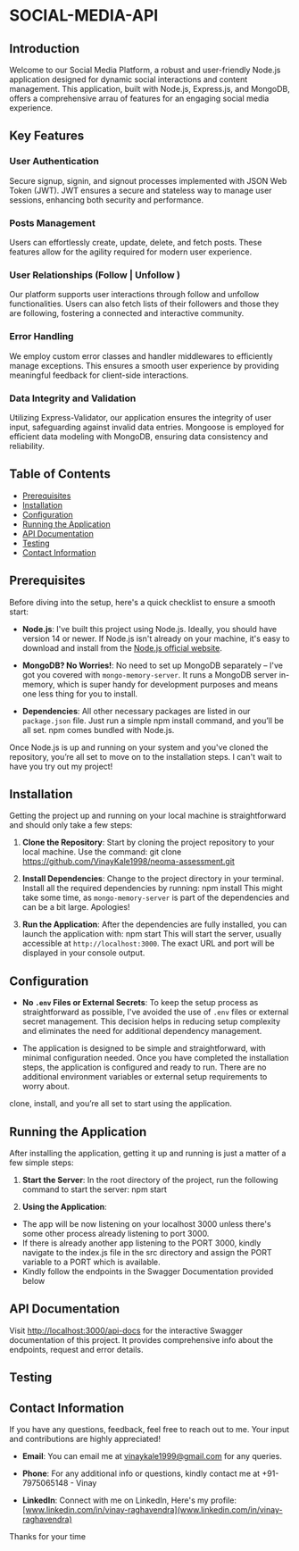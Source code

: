 # SOCIAL-MEDIA-API

## Introduction

Welcome to our Social Media Platform, a robust and user-friendly Node.js application designed for dynamic social interactions and content management. This application, built with Node.js, Express.js, and MongoDB, offers a comprehensive arrau of features for an engaging social media experience.

## Key Features

### User Authentication

Secure signup, signin, and signout processes implemented with JSON Web Token (JWT). JWT ensures a secure and stateless way to manage user sessions, enhancing both security and performance.

### Posts Management

Users can effortlessly create, update, delete, and fetch posts. These features allow for the agility required for modern user experience.

### User Relationships (Follow | Unfollow )

Our platform supports user interactions through follow and unfollow functionalities. Users can also fetch lists of their followers and those they are following, fostering a connected and interactive community.

### Error Handling

We employ custom error classes and handler middlewares to efficiently manage exceptions. This ensures a smooth user experience by providing meaningful feedback for client-side interactions.

### Data Integrity and Validation

Utilizing Express-Validator, our application ensures the integrity of user input, safeguarding against invalid data entries. Mongoose is employed for efficient data modeling with MongoDB, ensuring data consistency and reliability.

## Table of Contents

- [Prerequisites](#prerequisites)
- [Installation](#installation)
- [Configuration](#configuration)
- [Running the Application](#running-the-application)
- [API Documentation](#api-documentation)
- [Testing](#testing)
- [Contact Information](#contact-information)

## Prerequisites

Before diving into the setup, here's a quick checklist to ensure a smooth start:

- **Node.js**: I've built this project using Node.js. Ideally, you should have version 14 or newer. If Node.js isn't already on your machine, it's easy to download and install from the [Node.js official website](https://nodejs.org/).

- **MongoDB? No Worries!**: No need to set up MongoDB separately – I've got you covered with `mongo-memory-server`. It runs a MongoDB server in-memory, which is super handy for development purposes and means one less thing for you to install.

- **Dependencies**: All other necessary packages are listed in our `package.json` file. Just run a simple npm install command, and you’ll be all set. npm comes bundled with Node.js.

Once Node.js is up and running on your system and you've cloned the repository, you’re all set to move on to the installation steps. I can't wait to have you try out my project!

## Installation

Getting the project up and running on your local machine is straightforward and should only take a few steps:

1. **Clone the Repository**:
   Start by cloning the project repository to your local machine. Use the command: git clone https://github.com/VinayKale1998/neoma-assessment.git
2. **Install Dependencies**:
   Change to the project directory in your terminal. Install all the required dependencies by running: npm install
   This might take some time, as `mongo-memory-server` is part of the dependencies and can be a bit large. Apologies!

3. **Run the Application**:
   After the dependencies are fully installed, you can launch the application with: npm start
   This will start the server, usually accessible at `http://localhost:3000`. The exact URL and port will be displayed in your console output.

## Configuration

- **No `.env` Files or External Secrets**: To keep the setup process as straightforward as possible, I've avoided the use of `.env` files or external secret management. This decision helps in reducing setup complexity and eliminates the need for additional dependency management.

- The application is designed to be simple and straightforward, with minimal configuration needed. Once you have completed the installation steps, the application is configured and ready to run. There are no additional environment variables or external setup requirements to worry about.

clone, install, and you’re all set to start using the application.

## Running the Application

After installing the application, getting it up and running is just a matter of a few simple steps:

1. **Start the Server**:
   In the root directory of the project, run the following command to start the server: npm start

2. **Using the Application**:

- The app will be now listening on your localhost 3000 unless there's some other process already listening to port 3000.
- If there is already another app listening to the PORT 3000, kindly navigate to the index.js file in the src directory and assign the PORT variable to a PORT which is available.
- Kindly follow the endpoints in the Swagger Documentation provided below

## API Documentation

Visit [http://localhost:3000/api-docs](http://localhost:3000/api-docs) for the interactive Swagger documentation of this project. It provides comprehensive info about the endpoints, request and error details.

## Testing

## Contact Information

If you have any questions, feedback, feel free to reach out to me. Your input and contributions are highly appreciated!

- **Email**: You can email me at [vinaykale1999@gmail.com](mailto:vinaykale1999@gmail.com) for any queries.

- **Phone**: For any additional info or questions, kindly contact me at +91-7975065148 - Vinay

- **LinkedIn**: Connect with me on LinkedIn, Here's my profile: [www.linkedin.com/in/vinay-raghavendra](www.linkedin.com/in/vinay-raghavendra)

Thanks for your time
